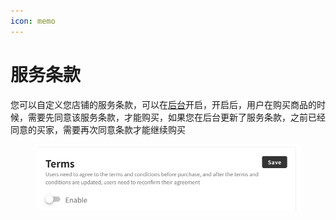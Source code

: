 ```yaml
---
icon: memo
---
```


# 服务条款

您可以自定义您店铺的服务条款，可以在[后台](https://stallee.com/panel/settings/terms)开启，开启后，用户在购买商品的时候，需要先同意该服务条款，才能购买，如果您在后台更新了服务条款，之前已经同意的买家，需要再次同意条款才能继续购买

<div align="left"><figure><img src="../.gitbook/assets/image (9).png" alt="" width="563"><figcaption></figcaption></figure></div>
